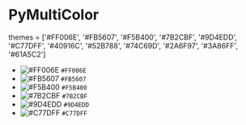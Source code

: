# PyMultiColor
themes = ['#FF006E', '#FB5607', '#F5B400', '#7B2CBF', '#9D4EDD', '#C77DFF',
          '#40916C', '#52B788', '#74C69D', '#2A6F97', '#3A86FF', '#61A5C2']
          
- ![#FF006E](https://via.placeholder.com/15/f03c15/000000?text=+) `#FF006E`
- ![#FB5607](https://via.placeholder.com/15/c5f015/000000?text=+) `#FB5607`
- ![#F5B400](https://via.placeholder.com/15/1589F0/000000?text=+) `#F5B400`
- ![#7B2CBF](https://via.placeholder.com/15/1589F0/000000?text=+) `#7B2CBF`
- ![#9D4EDD](https://via.placeholder.com/15/1589F0/000000?text=+) `#9D4EDD`
- ![#C77DFF](https://via.placeholder.com/15/1589F0/000000?text=+) `#C77DFF`
